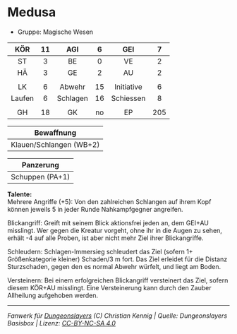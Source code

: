 # Medusa  
- Gruppe: Magische Wesen  

| KÖR | 11 | AGI | 6 | GEI | 7 |
| :-: | :-: | :-: | :-: | :-: | :-: |
| ST | 3 | BE | 0 | VE | 2 |
| HÄ | 3 | GE | 2 | AU | 2 |
|  |
| LK | 6 | Abwehr | 15 | Initiative | 6 |
| Laufen | 6 | Schlagen | 16 | Schiessen | 8 |
|  |
| GH | 18 | GK | no | EP | 205 |

| Bewaffnung |
| --- |
| Klauen/Schlangen (WB+2) |


| Panzerung |
| --- |
| Schuppen (PA+1) |


**Talente:**  
Mehrere Angriffe (+5): Von den zahlreichen Schlangen auf ihrem Kopf können jeweils 5 in jeder Runde Nahkampfgegner angreifen.

Blickangriff: Greift mit seinem Blick aktionsfrei jeden an, dem GEI+AU misslingt. Wer gegen die Kreatur vorgeht, ohne ihr in die Augen zu sehen, erhält -4 auf alle Proben, ist aber nicht mehr Ziel ihrer Blickangriffe.

Schleudern: Schlagen-Immersieg schleudert das Ziel (sofern 1+ Größenkategorie kleiner) Schaden/3 m fort. Das Ziel erleidet für die Distanz Sturzschaden, gegen den es normal Abwehr würfelt, und liegt am Boden.

Versteinern: Bei einem erfolgreichen Blickangriff versteinert das Ziel, sofern diesem KÖR+AU misslingt. Eine Versteinerung kann durch den Zauber Allheilung aufgehoben werden.





___
*Fanwerk für [Dungeonslayers](https://www.dungeonslayers.net/) (C) Christian Kennig | Quelle: Dungeonslayers Basisbox | Lizenz: [CC-BY-NC-SA 4.0](https://creativecommons.org/licenses/by-nc-sa/4.0/deed.de)*